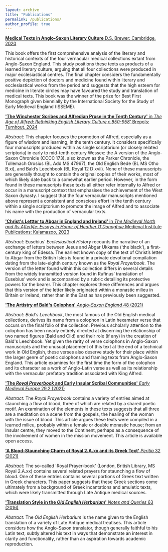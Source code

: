 ```yaml
---
layout: archive
title: "Publications"
permalink: /publications/
author_profile: true
---
```


[**Medical Texts in Anglo-Saxon Literary Culture** D.S. Brewer: Cambridge, 2020](https://boydellandbrewer.com/9781843845492/medical-texts-in-anglo-saxon-literary-culture/)

This book offers the first comprehensive analysis of the literary and historical contexts of the four vernacular medical collections extant from Anglo-Saxon England. This study positions these texts as products of a learned literary culture, arguing that all four collections were produced in major ecclesiastical centres. The final chapter considers the fundamentally positive depiction of doctors and medicine found within literary and ecclesiastical works from the period and suggests that the high esteem for medicine in literate circles may have favoured the study and translation of medical texts. This book was the winner of the prize for Best First Monograph given biennially by the International Society for the Study of Early Medieval England (ISSEME). 

[**'The Winchester Scribes and Alfredian Prose in the Tenth Century'** in *The Age of Alfred: Rethinking English Literary Culture c.850-958'* Brepols: Turnhout, 2024](Kesling-Winchster-Scribes-AAM.pdf)

*Abstract:* This chapter focuses the promotion of Alfred, especially as a figure of wisdom and learning, in the tenth century.  It considers specifically four manuscripts produced within as single scriptorium (or closely related scriptoria) in early to mid-tenth century Wessex: the A version of the Anglo-Saxon Chronicle (CCCC 173), also known as the Parker Chronicle, the Tollemach Orosius (BL Add MS 47967), the Old English Bede (BL MS Otho B.xi), and Bald’s Leechbook (BL Royal 12 D xvii).  None of these manuscripts are generally thought to contain the original copies of their works, most of which likely date back to a somewhat earlier period. However, in the form found in these manuscripts these texts all either refer internally to Alfred or occur in a manuscript context that emphasises the achievement of the West Saxon dynasty. I suggest that the four vernacular manuscripts mentioned above represent a consistent and conscious effort in the tenth century within a single scriptorium to promote the image of Alfred and to associate his name with the production of vernacular texts.

[**'Christ's Lettter to Abgar in England and Ireland'** in *The Medieval North and Its Afterlife:
Essays in Honor of Heather O’Donoghue* Medieval Institute Publications: Kalamazoo, 2023](./Kesling-Abgar-AAM.pdf)

*Abstract:* Eusebius’ *Ecclesiastical History* recounts the narrative of an exchange of letters between Jesus and Abgar Ukkama (‘the black’), a first-century king of Edessa. The earliest known copy of the text of Christ’s letter to Abgar from the British Isles is found in a private devotional compilation dating from the late-eighth century known as the *Royal Prayerbook*. The version of the letter found within this collection differs in several details from the widely transmitted version found in Rufinus’ translation of Eusebius’ work and is accompanied by a rubric detailing its protective powers for the bearer. This chapter explores these differences and argues that this version of the letter likely originated within a monastic milieu in Britain or Ireland, rather than in the East as has previously been suggested.



[**'The Artistry of Bald's Colophon'** *Anglo-Saxon England* 48 (2021)](Kesling-Anglo-Saxon-England.pdf)

*Abstract:* *Bald's Leechbook*, the most famous of the Old English medical collections, derives its name from a colophon in Latin hexameter verse that occurs on the final folio of the collection. Previous scholarly attention to the colophon has been nearly entirely directed at discerning the relationship of two named figures (Bald and Cild) and their role (if any) in the creation of Bald's Leechbook. Yet given the rarity of verse colophons in Anglo-Saxon manuscripts and the unusual placement of this text at the end of a technical work in Old English, these verses also deserve study for their place within the larger genre of poetic colophons and framing texts from Anglo-Saxon England. This article examines for the first time the form of the colophon and its character as a work of Anglo-Latin verse as well as its relationship with the vernacular prefatory tradition associated with King Alfred.

[**'The *Royal Prayerbook* and Early Insular Scribal Communities'** *Early Medieval Europe* 29.2 (2021)](Kesling-Early-Medieval-Europe.pdf)

*Abstract:* The *Royal Prayerbook* contains a variety of entries aimed at staunching a flow of blood, three of which are related by a shared poetic motif. An examination of the elements in these texts suggests that all three are a meditation on a scene from the gospels, the healing of the woman with the issue of blood. This article argues these texts were compiled in a learned milieu, probably within a female or double monastic house; from an Insular centre, they moved to the Continent, perhaps as a consequence of the involvement of women in the mission movement. This article is available open access.


[**'A Blood-Staunching Charm of Royal 2.A.xx and its Greek Text'** *Peritia* 32 (2021)](https://www.brepolsonline.net/doi/abs/10.1484/J.PERIT.5.128140)

*Abstract:* The so-called 'Royal Prayer-book' (London, British Library, MS Royal 2.A.xx) contains several related prayers for staunching a flow of blood. One of these entries contains several portions of Greek text written in Greek characters. This paper suggests that these Greek sections come ultimately from a background of Greek incantations and amuletic texts, which were likely transmitted through Late Antique medical sources.

[**'Translation Style in the *Old English Herbarium*'** *Notes and Queries* 63 (2016)](https://academic.oup.com/nq/article/63/1/9/1751967?searchresult=1)

*Abstract:* The *Old English Herbarium* is the name given to the English translation of a variety of Late Antique medical treatises. This article considers how the Anglo-Saxon translator, though generally faithful to his Latin text, subtly altered his text in ways that demonstrate an interest in clarity and functionality, rather than an aspiration towards academic reproduction. 